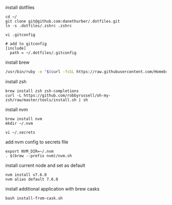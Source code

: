 install dotfiles

```
cd ~/
git clone git@github.com:danethurber/.dotfiles.git
ln -s .dotfiles/.zshrc .zshrc

vi .gitconfig

# add to gitconfig
[include]
  path = ~/.dotfiles/.gitconfig
```

install brew

```bash
/usr/bin/ruby -e "$(curl -fsSL https://raw.githubusercontent.com/Homebrew/install/master/install)"
```

install zsh

```
brew install zsh zsh-completions
curl -L https://github.com/robbyrussell/oh-my-zsh/raw/master/tools/install.sh | sh
```

install nvm

```
brew install nvm
mkdir ~/.nvm
```

```
vi ~/.secrets
```

add nvm config to secrets file

```
export NVM_DIR=~/.nvm
. $(brew --prefix nvm)/nvm.sh
```

install current node and set as default

```
nvm install v7.6.0
nvm alias default 7.6.0
```

install additional application with brew casks

```
bash install-from-cask.sh
```
